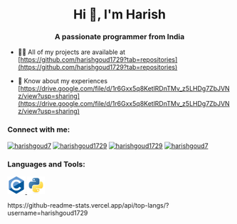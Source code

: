 <h1 align="center">Hi 👋, I'm Harish</h1>
<h3 align="center">A passionate programmer from India</h3>

- 👨‍💻 All of my projects are available at [https://github.com/harishgoud1729?tab=repositories](https://github.com/harishgoud1729?tab=repositories)

- 📄 Know about my experiences [https://drive.google.com/file/d/1r6Gxx5q8KetlRDnTMv_z5LHDg7ZbJVNz/view?usp=sharing](https://drive.google.com/file/d/1r6Gxx5q8KetlRDnTMv_z5LHDg7ZbJVNz/view?usp=sharing)

<h3 align="left">Connect with me:</h3>
<p align="left">
<a href="https://www.codechef.com/users/harishgoud7" target="blank"><img align="center" src="https://cdn.jsdelivr.net/npm/simple-icons@3.1.0/icons/codechef.svg" alt="harishgoud7" height="30" width="40" /></a>
<a href="https://www.hackerrank.com/harishgoud1729" target="blank"><img align="center" src="https://raw.githubusercontent.com/rahuldkjain/github-profile-readme-generator/master/src/images/icons/Social/hackerrank.svg" alt="harishgoud1729" height="30" width="40" /></a>
<a href="https://codeforces.com/profile/harishgoud7" target="blank"><img align="center" src="https://raw.githubusercontent.com/rahuldkjain/github-profile-readme-generator/master/src/images/icons/Social/codeforces.svg" alt="harishgoud1729" height="30" width="40" /></a>
<a href="https://www.hackerearth.com/harishgoud1729" target="blank"><img align="center" src="https://raw.githubusercontent.com/rahuldkjain/github-profile-readme-generator/master/src/images/icons/Social/hackerearth.svg" alt="harishgoud7" height="30" width="40" /></a>
</p>

<h3 align="left">Languages and Tools:</h3>
<p align="left"> <a href="https://www.cprogramming.com/" target="_blank" rel="noreferrer"> <img src="https://raw.githubusercontent.com/devicons/devicon/master/icons/c/c-original.svg" alt="c" width="40" height="40"/> </a> <a href="https://www.python.org" target="_blank" rel="noreferrer"> <img src="https://raw.githubusercontent.com/devicons/devicon/master/icons/python/python-original.svg" alt="python" width="40" height="40"/> </a> </p>
https://github-readme-stats.vercel.app/api/top-langs/?username=harishgoud1729
